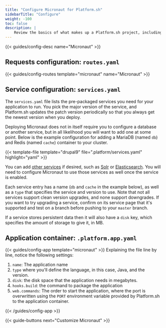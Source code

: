 ```yaml
---
title: "Configure Micronaut for Platform.sh"
sidebarTitle: "Configure"
weight: -100
toc: false
description: |
    Review the basics of what makes up a Platform.sh project, including its three principle configuration files and how to define them for Micronaut.
---
```


{{< guides/config-desc name="Micronaut" >}}

## Requests configuration: `routes.yaml`

{{< guides/config-routes template="micronaut" name="Micronaut" >}}

## Service configuration: `services.yaml`

The `services.yaml` file lists the pre-packaged services you need for your application to run. You pick the major version of the service, and Platform.sh updates the patch version periodically so that you always get the newest version when you deploy.

Deploying Micronaut does not in itself require you to configure a database or another service, but in all likelihood you will want to add one at some point. Below is the example configuration for adding a MariaDB (named `db`) and Redis (named `cache`) container to your cluster. 

{{< template-file template="drupal9" file=".platform/services.yaml" highlight="yaml" >}}

You can add [other services](/configuration/services/_index.md) if desired, such as [Solr](/configuration/services/solr.md) or [Elasticsearch](/configuration/services/elasticsearch.md). You will need to configure Micronaut to use those services as well once the service is enabled.

Each service entry has a name (`db` and `cache` in the example below), as well as a `type` that specifies the service and version to use.  Note that not all services support clean version upgrades, and none support downgrades.  If you want to try upgrading a service, confirm on its service page that it's supported and test on a branch before pushing to your `master` branch.

If a service stores persistent data then it will also have a `disk` key, which specifies the amount of storage to give it, in MB.

## Application container: `.platform.app.yaml`

{{< guides/config-app template="micronaut" >}}
Explaining the file line by line, notice the following settings:

1. `name`: The application name
2. `type` where you'll define the language, in this case, Java, and the version.
3. `disk`: the disk space that the application needs in megabytes.
4. `hooks.build`: the command to package the application
5. `web.commands`: The order to start the application, where the port is overwritten using the `PORT` environment variable provided by Platform.sh to the application container.

{{< /guides/config-app >}}

{{< guide-buttons next="Customize Micronaut" >}}
